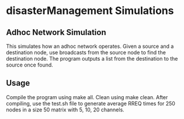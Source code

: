 # disasterManagement Simulations

## Adhoc Network Simulation

This simulates how an adhoc network operates. Given a source and a destination node, use broadcasts from the source node to find the destination node. The program outputs a list from the destination to the source once found.

## Usage

Compile the program using make all. Clean using make clean.
After compiling, use the test.sh file to generate average RREQ times for 250 nodes in a size 50 matrix with 5, 10, 20 channels.

